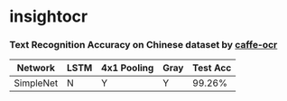 # insightocr





### Text Recognition Accuracy on Chinese dataset by [caffe-ocr](https://github.com/senlinuc/caffe_ocr)

| Network   | LSTM | 4x1 Pooling | Gray | Test Acc |
| --------- | ---- | ----------- | ---- | -------- |
| SimpleNet | N    | Y           | Y    | 99.26%   |


